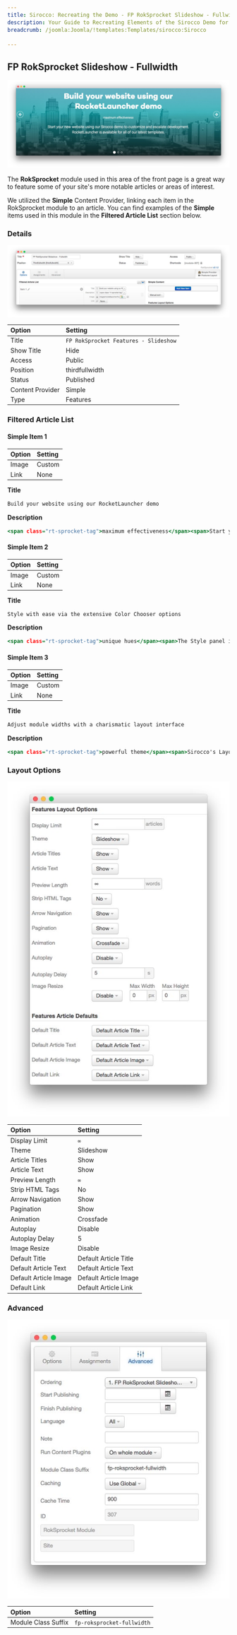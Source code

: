 ```yaml
---
title: Sirocco: Recreating the Demo - FP RokSprocket Slideshow - Fullwidth
description: Your Guide to Recreating Elements of the Sirocco Demo for Joomla
breadcrumb: /joomla:Joomla/!templates:Templates/sirocco:Sirocco

---
```


FP RokSprocket Slideshow - Fullwidth
-----

![](assets/demo_8.jpeg)

The **RokSprocket** module used in this area of the front page is a great way to feature some of your site's more notable articles or areas of interest.

We utilized the **Simple** Content Provider, linking each item in the RokSprocket module to an article. You can find examples of the **Simple** items used in this module in the **Filtered Article List** section below.

### Details

![](assets/demo_8a.jpeg)

|      Option      |                Setting                |
| :--------------- | :------------------------------------ |
| Title            | `FP RokSprocket Features - Slideshow` |
| Show Title       | Hide                                  |
| Access           | Public                                |
| Position         | thirdfullwidth                        |
| Status           | Published                             |
| Content Provider | Simple                                |
| Type             | Features                              |

### Filtered Article List

#### Simple Item 1

| Option | Setting |
| :----- | :------ |
| Image  | Custom  |
| Link   | None    |

**Title**

~~~ .html
Build your website using our RocketLauncher demo
~~~

**Description**

~~~ .html
<span class="rt-sprocket-tag">maximum effectiveness</span><span>Start your new website using our Sirocco demo to customize and escalate development. RocketLauncher is available for all of our latest templates.</span>
~~~

#### Simple Item 2

| Option | Setting |
| :----- | :------ |
| Image  | Custom  |
| Link   | None    |

**Title**

~~~
Style with ease via the extensive Color Chooser options
~~~

**Description**

~~~ .html
<span class="rt-sprocket-tag">unique hues</span><span>The Style panel in the Sirocco template administrator provides several options for configuring the main stylistic aspects of the template.</span>
~~~

#### Simple Item 3

| Option | Setting |
| :----- | :------ |
| Image  | Custom  |
| Link   | None    |

**Title**

~~~ .html
Adjust module widths with a charismatic layout interface
~~~

**Description**

~~~ .html
<span class="rt-sprocket-tag">powerful theme</span><span>Sirocco's Layout Panel is represented with sliders to allow for control over how modules are laid out based on how many positions are published.</span>
~~~

### Layout Options

![](assets/demo_8b.jpeg)

|         Option        |        Setting        |
| :-------------------- | :-------------------- |
| Display Limit         | `∞`                   |
| Theme                 | Slideshow             |
| Article Titles        | Show                  |
| Article Text          | Show                  |
| Preview Length        | `∞`                   |
| Strip HTML Tags       | No                    |
| Arrow Navigation      | Show                  |
| Pagination            | Show                  |
| Animation             | Crossfade             |
| Autoplay              | Disable               |
| Autoplay Delay        | 5                     |
| Image Resize          | Disable               |
| Default Title         | Default Article Title |
| Default Article Text  | Default Article Text  |
| Default Article Image | Default Article Image |
| Default Link          | Default Article Link  |

### Advanced

![](assets/demo_8c.jpeg)

|        Option       |          Setting           |
| :------------------ | :------------------------- |
| Module Class Suffix | `fp-roksprocket-fullwidth` |
